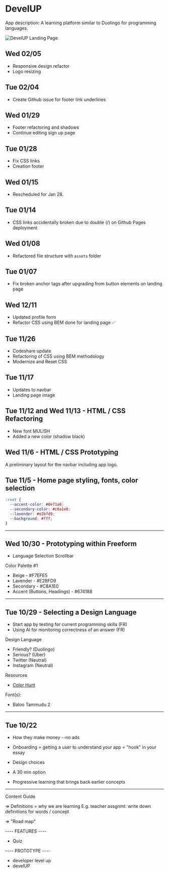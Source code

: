 ﻿# DevelUP

App description: A learning platform similar to Duolingo for 
programming languages.

![DevelUP Landing Page](https://i.ibb.co/P1Jb3R4/2025-01-08-16-53-55-websitebot32-github-io-4f7ad090090c.png)

## Wed 02/05

- Responsive design refactor
- Logo resizing

## Tue 02/04

- Create Github issue for footer link underlines

## Wed 01/29

- Footer refactoring and shadows
- Continue editing sign up page

## Tue 01/28

- Fix CSS links
- Creation footer

## Wed 01/15

- Rescheduled for Jan 28.

## Tue 01/14

- CSS links accidentally broken due to double (/) on Github Pages deployment


## Wed 01/08

- Refactored file structure with `assets` folder

## Tue 01/07

- Fix broken anchor tags after upgrading from button elements on landing page

## Wed 12/11

- Updated profile form
- Refactor CSS using BEM done for landing page ✅

## Tue 11/26
- Codeshare update
- Refactoring of CSS using BEM methodology
- Modernize and Reset CSS

## Tue 11/17
- Updates to navbar
- Landing page image

## Tue 11/12 and Wed 11/13 - HTML / CSS Refactoring

- New font MULISH
- Added a new color (shadow black)

## Wed 11/6 - HTML / CSS Prototyping

A preliminary layout for the navbar including app logo.


## Tue 11/5 - Home page styling, fonts, color selection

```css
:root {
  --accent-color: #8e71a8;
  --secondary-color: #c8a1e0;
  --lavender: #e2bfd9;
  --background: #fff;
}
```

---

## Wed 10/30 - Prototyping within Freeform

- Language Selection Scrollbar 

Color Palette #1

- Beige - #F7EFE5
- Lavender - #E2BFD9
- Secondary - #C8A1E0
- Accent (Buttons, Headings) - #674188

---

## Tue 10/29 - Selecting a Design Language

- Start app by testing for current programming skills (FR)
- Using AI for monitoring correctness of an answer (FR)


Design Language

- Friendly? (Duolingo)
- Serious? (Uber)
- Twitter (Neutral)
- Instagram (Neutral)

Resources

- [Color Hunt](https://colorhunt.co/)

Font(s):

- Baloo Tammudu 2

---

## Tue 10/22

- How they make money
    --no ads

- Onboarding = getting a user to understand your app = "hook" in your essay

- Design choices

- A 30 min option 

- Progressive learning that brings back earlier concepts

----

Content Guide

=> Definitions = why we are learning 
	E.g. teacher assgnmt: write down definitions for words / concept

=> "Road map"

---- FEATURES ----

- Quiz

---- PROTOTYPE ----

- developer level up
- develUP




